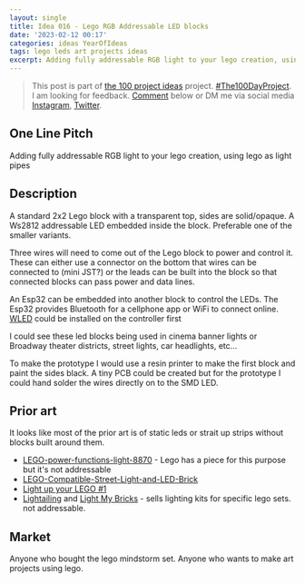 ```yaml
---
layout: single
title: Idea 016 - Lego RGB Addressable LED blocks
date: '2023-02-12 00:17'
categories: ideas YearOfIdeas
tags: lego leds art projects ideas
excerpt: Adding fully addressable RGB light to your lego creation, using lego as light pipes, 
---
```


> This post is part of [the 100 project ideas](/projects/2023-100-ideas/) project. [#The100DayProject](https://www.the100dayproject.org/). I am looking for feedback. <a href='#utterances-comments'>Comment</a> below or DM me via social media <a href="https://instagram.com/funvill" rel="nofollow noopener noreferrer"><i class="fab fa-fw fa-instagram" aria-hidden="true"></i><span class="label">Instagram</span></a>, <a href="https://twitter.com/funvill" rel="nofollow noopener noreferrer"><i class="fab fa-fw fa-twitter" aria-hidden="true"></i><span class="label">Twitter</span></a>.

## One Line Pitch

Adding fully addressable RGB light to your lego creation, using lego as light pipes

## Description

A standard 2x2 Lego block with a transparent top, sides are solid/opaque. A Ws2812 addressable LED embedded inside the block. Preferable one of the smaller variants.

Three wires will need to come out of the Lego block to power and control it. These can either use a connector on the bottom that wires can be connected to (mini JST?) or the leads can be built into the block so that connected blocks can pass power and data lines.

An Esp32 can be embedded into another block to control the LEDs. The Esp32 provides Bluetooth for a cellphone app or WiFi to connect online. [WLED](https://github.com/Aircoookie/WLED) could be installed on the controller first

I could see these led blocks being used in cinema banner lights or Broadway theater districts, street lights, car headlights, etc...

To make the prototype I would use a resin printer to make the first block and paint the sides black. A tiny PCB could be created but for the prototype I could hand solder the wires directly on to the SMD LED.

## Prior art

It looks like most of the prior art is of static leds or strait up strips without blocks built around them.

- [LEGO-power-functions-light-8870](https://www.lego.com/en-us/product/lego-power-functions-light-8870) - Lego has a piece for this purpose but it's not addressable
- [LEGO-Compatible-Street-Light-and-LED-Brick](https://www.instructables.com/LEGO-Compatible-Street-Light-and-LED-Brick/)
- [Light up your LEGO #1](https://ramblingbrick.com/2017/04/08/light1/)
- [Lightailing](https://www.lightailing.com/) and [Light My Bricks](https://www.lightmybricks.com/) - sells lighting kits for specific lego sets. not addressable.

## Market

Anyone who bought the lego mindstorm set. Anyone who wants to make art projects using lego.
